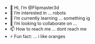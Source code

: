 - 👋 Hi, I’m @Flipmaster3d
- 👀 I’m interested in ... robots 
- 🌱 I’m currently learning ... something ig
- 💞️ I’m looking to collaborate on ... 
- 📫 How to reach me ... dont reach me
- ⚡ Fun fact: ... i like oranges

<!---
Flipmaster3d/Flipmaster3d is a ✨ special ✨ repository because its `README.md` (this file) appears on your GitHub profile.
You can click the Preview link to take a look at your changes.
--->
